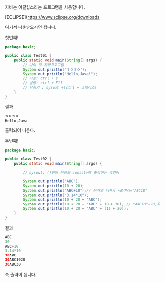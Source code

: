 자바는 이클립스라는 프로그램을 사용합니다.

[ECLIPSE](https://www.eclipse.org/downloads

여기서 다운받으시면 됩니다.


첫번째! 

```java
package basic;

public class Test01 {
	public static void main(String[] args) {
		// 나의 첫 자바프로그램
		System.out.println("ㅎㅇㅎㅇ");
		System.out.println("Hello,Java!");
		// 저장: ctrl + s
		// 실행: ctrl + F11
        // 단축키 ; sysout +(ctrl + 스페이스)
	}
}
```

결과

```java
ㅎㅇㅎㅇ
Hello,Java!
```

출력되어 나온다.

두번째!

```java
package basic;

public class Test02 {
	public static void main(String[] args) {

		// sysout: ()안의 문장을 console에 출력하는 명령어

		System.out.println("ABC");
		System.out.println(10 + 20);
		System.out.println("ABC+10");// 문자열 더하가 =붙여라="ABC10"
		System.out.println("3.14*10");
		System.out.println(10 + 20 + "ABC");
		System.out.println(10 + 20 + "ABC" + 10 + 20); // "ABC10"+20,두개씩 붙여라
		System.out.println(10 + 20 + "ABC" + (10 + 20));
	}
}
```

결과

```java
ABC
30
ABC+10
3.14*10
30ABC
30ABC1020
30ABC30
```

쭉 출력이 됩니다.
